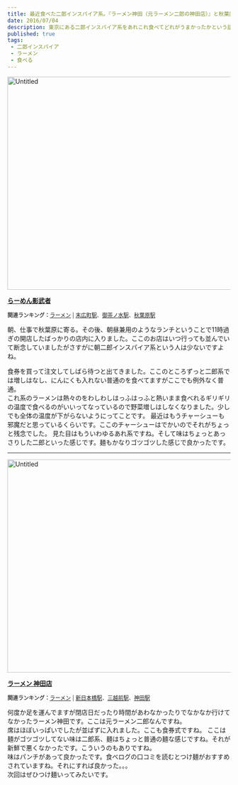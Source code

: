 ```yaml
---
title: 最近食べた二郎インスパイア系。『ラーメン神田（元ラーメン二郎の神田店）』と秋葉原の『らーめん 影武者』。
date: 2016/07/04
description: 東京にある二郎インスパイア系をあれこれ食べてどれがうまかったかという話。
published: true
tags: 
 - 二郎インスパイア
 - ラーメン
 - 食べる
---
```


<a data-flickr-embed="true"  href="https://www.flickr.com/photos/shigeki_takeguchi/27980802392/in/dateposted-public/" title="Untitled"><img src="https://c1.staticflickr.com/8/7634/27980802392_ed2c3c8a94_z.jpg" width="640" height="480" alt="Untitled"></a><script async src="//embedr.flickr.com/assets/client-code.js" charset="utf-8"></script>

<div class="tabelog">
<p><strong><a href="https://tabelog.com/tokyo/A1311/A131101/13103279/" target="_blank">らーめん影武者</a></strong></p>
<script src="https://tabelog.com/badge/google_badge?escape=false&rcd=13103279" type="text/javascript" charset="utf-8"></script>
</div>
<p style="color:#444444; font-size:12px;">
<strong>関連ランキング：</strong><a href="https://tabelog.com/rstLst/ramen/">ラーメン</a> | <a href="https://tabelog.com/tokyo/A1311/A131101/R5364/rstLst/">末広町駅</a>、<a href="https://tabelog.com/tokyo/A1310/A131002/R2080/rstLst/">御茶ノ水駅</a>、<a href="https://tabelog.com/tokyo/A1310/A131001/R173/rstLst/">秋葉原駅</a></p>

朝、仕事で秋葉原に寄る。その後、朝昼兼用のようなランチということで11時過ぎの開店したばっかりの店内に入りました。ここのお店はいつ行っても並んでいて断念していましたがさすがに朝二郎インスパイア系という人は少ないですよね。

<!-- more -->

食券を買って注文してしばら待つと出てきました。ここのところずっと二郎系では増しはなし、にんにくも入れない普通のを食べてますがここでも例外なく普通。  
これ系のラーメンは熱々のをわしわしはっふはっふと熱いまま食べれるギリギリの温度で食べるのがいいってなっているので野菜増しはしなくなりました。少しでも全体の温度が下がらないようにってことです。
最近はもうチャーシューも邪魔だと思っているくらいです。ここのチャーシューはでかいのでそれがちょっと残念でした。
見た目はもういわゆるあれ系ですね。そして味はちょっとあっさりした二郎といった感じです。麺もかなりゴツゴツした感じで良かったです。

---

<a data-flickr-embed="true"  href="https://www.flickr.com/photos/shigeki_takeguchi/27469389904/in/dateposted-public/" title="Untitled"><img src="https://c1.staticflickr.com/8/7669/27469389904_738ddda2ec_z.jpg" width="640" height="480" alt="Untitled"></a><script async src="//embedr.flickr.com/assets/client-code.js" charset="utf-8"></script>

<div class="tabelog">
<p><strong><a href="https://tabelog.com/tokyo/A1310/A131002/13011452/" target="_blank">ラーメン 神田店</a></strong></p>
<script src="https://tabelog.com/badge/google_badge?escape=false&rcd=13011452" type="text/javascript" charset="utf-8"></script>
</div>
<p style="color:#444444; font-size:12px;">
<strong>関連ランキング：</strong><a href="https://tabelog.com/rstLst/ramen/">ラーメン</a> | <a href="https://tabelog.com/tokyo/A1302/A130202/R5260/rstLst/">新日本橋駅</a>、<a href="https://tabelog.com/tokyo/A1302/A130202/R9506/rstLst/">三越前駅</a>、<a href="https://tabelog.com/tokyo/A1310/A131002/R2954/rstLst/">神田駅</a></p>

何度か足を運んでますが閉店日だったり時間があわなかったりでなかなか行けてなかったラーメン神田です。ここは元ラーメン二郎なんですね。  
席はほぼいっぱいでしたが並ばずに入れました。ここも食券式ですね。
ここは麺がゴツゴツしてない味は二郎系、麺はちょっと普通の麺な感じですね。それが新鮮で悪くなかったです。こういうのもありですね。  
味はパンチがあって良かったです。食べログの口コミを読むとつけ麺がおすすめされていますね。それにすれば良かった。。。  
次回はぜひつけ麺いってみたいです。
